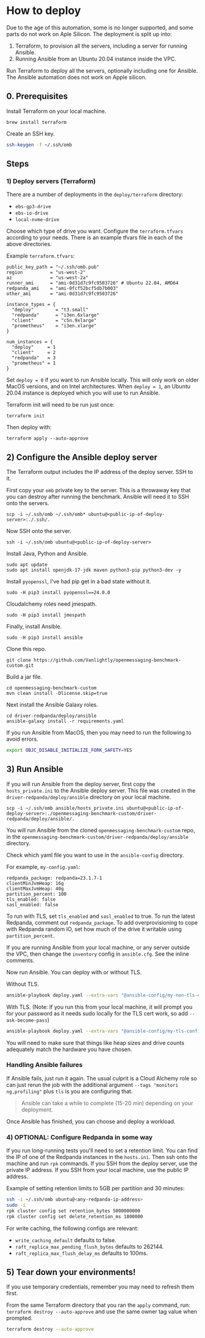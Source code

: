 # How to deploy

Due to the age of this automation, some is no longer supported, and some parts do not work on Aple Silicon. The deployment is split up into:
1. Terraform, to provision all the servers, including a server for running Ansible.
2. Running Ansible from an Ubuntu 20.04 instance inside the VPC.

Run Terraform to deploy all the servers, optionally including one for Ansible. The Ansible automation does not work on Apple silicon.

## 0. Prerequisites

Install Terraform on your local machine.

```
brew install terraform
```

Create an SSH key.

```bash
ssh-keygen -f ~/.ssh/omb
```

## Steps

### 1) Deploy servers (Terraform)

There are a number of deployments in the `deploy/terraform` directory:
- `ebs-gp3-drive`
- `ebs-io-drive`
- `local-nvme-drive`

Choose which type of drive you want. Configure the `terraform.tfvars` according to your needs. There is an example tfvars file in each of the above directories.

Example `terraform.tfvars`:

```
public_key_path = "~/.ssh/omb.pub"
region          = "us-west-2"
az		        = "us-west-2a"
runner_ami      = "ami-0d31d7c9fc9503726" # Ubuntu 22.04, AMD64
redpanda_ami    = "ami-0fcf52bcf5db7b003"
other_ami       = "ami-0d31d7c9fc9503726"

instance_types = {
  "deploy"        = "t3.small"
  "redpanda"      = "i3en.6xlarge"
  "client"        = "c5n.9xlarge"
  "prometheus"    = "i3en.xlarge"
}

num_instances = {
  "deploy"     = 1
  "client"     = 2
  "redpanda"   = 3
  "prometheus" = 1
}
```

Set `deploy = 0` if you want to run Ansible locally. This will only work on older MacOS versions, and on Intel architectures. When `deploy = 1`, an Ubuntu 20.04 instance is deployed which you will use to run Ansible.

Terraform init will need to be run just once:

```
terraform init
```

Then deploy with:

```
terraform apply --auto-approve
```

## 2) Configure the Ansible deploy server

The Terraform output includes the IP address of the deploy server. SSH to it.

First copy your `omb` private key to the server. This is a throwaway key that you can destroy after running the benchmark. Ansible will need it to SSH onto the servers.

```
scp -i ~/.ssh/omb ~/.ssh/omb* ubuntu@<public-ip-of-deploy-server>:./.ssh/.
```

Now SSH onto the server.

```
ssh -i ~/.ssh/omb ubuntu@<public-ip-of-deploy-server>
```

Install Java, Python and Ansible.

```
sudo apt update
sudo apt install openjdk-17-jdk maven python3-pip python3-dev -y
```

Install `pyopenssl`, I've had pip get in a bad state without it.

```
sudo -H pip3 install pyopenssl==24.0.0
```

Cloudalchemy roles need jmespath.

```
sudo -H pip3 install jmespath
```

Finally, install Ansible.

```
sudo -H pip3 install ansible
```

Clone this repo.

```
git clone https://github.com/Vanlightly/openmessaging-benchmark-custom.git
```

Build a jar file.

```
cd openmessaging-benchmark-custom
mvn clean install -Dlicense.skip=true
```

Next install the Ansible Galaxy roles.

```
cd driver-redpanda/deploy/ansible
ansible-galaxy install -r requirements.yaml
```

If you run Ansible from MacOS, then you may need to run the following to avoid errors.

```bash
export OBJC_DISABLE_INITIALIZE_FORK_SAFETY=YES
```

## 3) Run Ansible

If you will run Ansible from the deploy server, first copy the `hosts_private.ini` to the Ansible deploy server. This file was created in the `driver-redpanda/deploy/ansible` directory on your local machine.

```
scp -i ~/.ssh/omb ansible/hosts_private.ini ubuntu@<public-ip-of-deploy-server>:./openmessaging-benchmark-custom/driver-redpanda/deploy/ansible/.
```

You will run Ansible from the cloned `openmessaging-benchmark-custom` repo, in the `openmessaging-benchmark-custom/driver-redpanda/deploy/ansible` directory.

Check which yaml file you want to use in the `ansible-config` directory.

For example, `my-config.yaml`:

```
redpanda_package: redpanda=23.1.7-1
clientMinJvmHeap: 16g
clientMaxJvmHeap: 40g
partition_percent: 100
tls_enabled: false
sasl_enabled: false
```
To run with TLS, set `tls_enabled` and `sasl_enabled` to true. To run the latest Redpanda, comment out `redpanda_package`. To add overprovisioning to cope with Redpanda random IO, set how much of the drive it writable using `partition_percent`. 

If you are running Ansible from your local machine, or any server outside the VPC, then change the `inventory` config in `ansible.cfg`. See the inline comments.

Now run Ansible. You can deploy with or without TLS.

Without TLS.

```bash
ansible-playbook deploy.yaml --extra-vars "@ansible-config/my-non-tls-config.yaml"
```

With TLS. (Note: If you run this from your local machine, it will prompt you for your password as it needs sudo locally for the TLS cert work, so add `--ask-become-pass`)

```bash
ansible-playbook deploy.yaml --extra-vars "@ansible-config/my-tls-config.yaml" 
```

You will need to make sure that things like heap sizes and drive counts adequately match the hardware you have chosen.

### Handling Ansible failures

If Ansible fails, just run it again. The usual culprit is a Cloud Alchemy role so can just rerun the job with the additional argument `--tags "monitori
ng,profiling"` plus `tls` is you are configuring that.

> Ansible can take a while to complete (15-20 min) depending on your deployment.

Once Ansible has finished, you can choose and deploy a workload.

### 4) OPTIONAL: Configure Redpanda in some way

If you run long-running tests you'll need to set a retention limit. You can find the IP of one of the Redpanda instances in the `hosts.ini`. Then ssh onto the machine and run `rpk` commands. If you SSH from the deploy server, use the private IP address. If you SSH from your local machine, use the public IP address.

Example of setting retention limits to 5GB per partition and 30 minutes:

```bash
ssh -i ~/.ssh/omb ubuntu@<any-redpanda-ip-address>
sudo -i
rpk cluster config set retention_bytes 5000000000
rpk cluster config set delete_retention_ms 1800000
```

For write caching, the following configs are relevant:

- `write_caching_default` defaults to false.
- `raft_replica_max_pending_flush_bytes` defaults to 262144.
- `raft_replica_max_flush_delay_ms` defaults to 100ms.

## 5) Tear down your environments!
If you use temporary credentials, remember you may need to refresh them first.

From the same Terraform directory that you ran the `apply` command, run: `terraform destroy --auto-approve` and use the same owner tag value when prompted.

```bash
terraform destroy --auto-approve
```